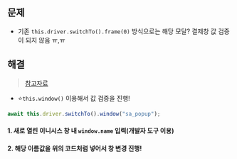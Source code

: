 ## 문제
- 기존 `this.driver.switchTo().frame(0)` 방식으로는 해당 모달? 결제창 값 검증이 되지 않음 ㅠ,ㅠ

## 해결
> [참고자료](https://www.selenium.dev/selenium/docs/api/javascript/module/selenium-webdriver/lib/webdriver_exports_TargetLocator.html)
- ⭐`this.window()` 이용해서 값 검증을 진행!


```javascript
await this.driver.switchTo().window("sa_popup");
```


#### 1. 새로 열린 이니시스 창 내 `window.name` 입력(개발자 도구 이용)
#### 2. 해당 이름값을 위의 코드처럼 넣어서 창 변경 진행! 
